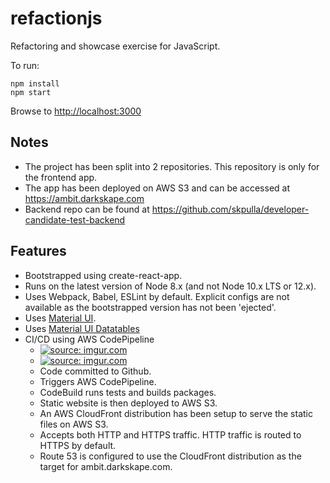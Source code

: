 # refactionjs

Refactoring and showcase exercise for JavaScript.

To run:

```
npm install
npm start
```

Browse to [http://localhost:3000](http://localhost:3000)

## Notes
- The project has been split into 2 repositories. This repository is only for the frontend app.
- The app has been deployed on AWS S3 and can be accessed at https://ambit.darkskape.com
- Backend repo can be found at https://github.com/skpulla/developer-candidate-test-backend

## Features
- Bootstrapped using create-react-app.
- Runs on the latest version of Node 8.x (and not Node 10.x LTS or 12.x).
- Uses Webpack, Babel, ESLint by default. Explicit configs are not available as the bootstrapped version has not been 'ejected'.
- Uses [Material UI](https://github.com/mui-org/material-ui).
- Uses [Material UI Datatables](https://github.com/gregnb/mui-datatables)
- CI/CD using AWS CodePipeline
  - <a href="https://imgur.com/aciGjJl"><img src="https://i.imgur.com/aciGjJl.png" title="source: imgur.com" /></a>
  - <a href="https://imgur.com/V65F3sC"><img src="https://i.imgur.com/V65F3sC.png" title="source: imgur.com" /></a>
  - Code committed to Github.
  - Triggers AWS CodePipeline.
  - CodeBuild runs tests and builds packages.
  - Static website is then deployed to AWS S3.
  - An AWS CloudFront distribution has been setup to serve the static files on AWS S3.
  - Accepts both HTTP and HTTPS traffic. HTTP traffic is routed to HTTPS by default.
  - Route 53 is configured to use the CloudFront distribution as the target for ambit.darkskape.com.
  
